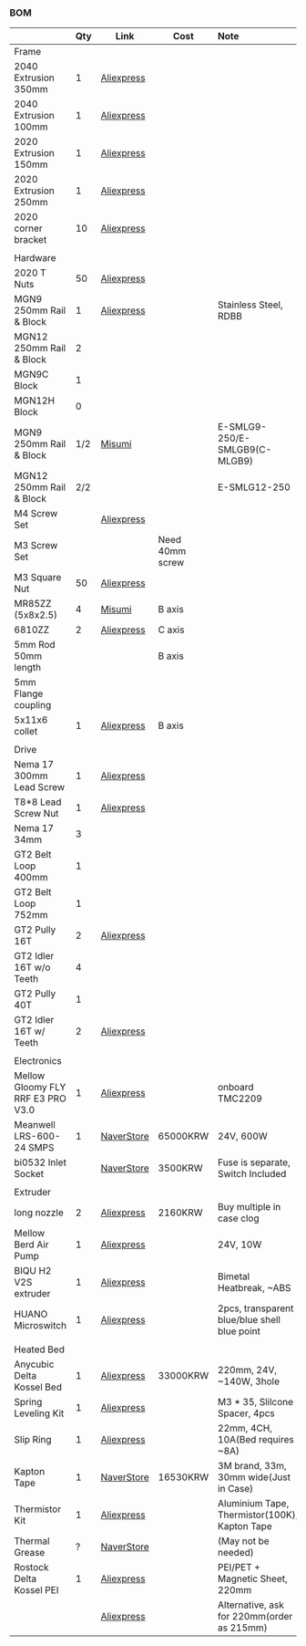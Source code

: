 ### BOM


|                                   | Qty | Link                                                                                                                                                                                                                                                                                                                                                                                                                                 | Cost            | Note                                          |
| :---------------------------------- | ----- | -------------------------------------------------------------------------------------------------------------------------------------------------------------------------------------------------------------------------------------------------------------------------------------------------------------------------------------------------------------------------------------------------------------------------------------- | ----------------- | :---------------------------------------------- |
| Frame                             |     |                                                                                                                                                                                                                                                                                                                                                                                                                                      |                 |                                               |
| 2040 Extrusion 350mm              | 1   | [Aliexpress](https://www.aliexpress.us/item/1005005037443914.html?pdp_npi=4%40dis%21USD%21US%20%244.70%21US%20%242.87%21%21%214.70%212.87%21%402101585f17218160977374631e6f09%2112000031411902085%21sh%21HK%213408833611%21X&spm=a2g0o.store_pc_allItems_or_groupList.new_all_items_2007532827729.1005005037443914&gatewayAdapt=glo2usa)                                                                                             |                 |                                               |
| 2040 Extrusion 100mm              | 1   | [Aliexpress](https://www.aliexpress.us/item/1005005037443914.html?pdp_npi=4%40dis%21USD%21US%20%244.70%21US%20%242.87%21%21%214.70%212.87%21%402101585f17218160977374631e6f09%2112000031411902085%21sh%21HK%213408833611%21X&spm=a2g0o.store_pc_allItems_or_groupList.new_all_items_2007532827729.1005005037443914&gatewayAdapt=glo2usa)                                                                                             |                 |                                               |
| 2020 Extrusion 150mm              | 1   | [Aliexpress](https://www.aliexpress.us/item/1005005037443914.html?pdp_npi=4%40dis%21USD%21US%20%244.70%21US%20%242.87%21%21%214.70%212.87%21%402101585f17218160977374631e6f09%2112000031411902085%21sh%21HK%213408833611%21X&spm=a2g0o.store_pc_allItems_or_groupList.new_all_items_2007532827729.1005005037443914&gatewayAdapt=glo2usa)                                                                                             |                 |                                               |
| 2020 Extrusion 250mm              | 1   | [Aliexpress](https://www.aliexpress.us/item/1005005037443914.html?pdp_npi=4%40dis%21USD%21US%20%244.70%21US%20%242.87%21%21%214.70%212.87%21%402101585f17218160977374631e6f09%2112000031411902085%21sh%21HK%213408833611%21X&spm=a2g0o.store_pc_allItems_or_groupList.new_all_items_2007532827729.1005005037443914&gatewayAdapt=glo2usa)                                                                                             |                 |                                               |
| 2020 corner bracket               | 10  | [Aliexpress](https://www.aliexpress.us/item/1005002883833150.html?pdp_npi=4%40dis%21USD%21US%20%248.00%21US%20%245.36%21%21%218.00%215.36%21%402101585f17218162290038619e6f09%2112000022608302408%21sh%21HK%213408833611%21X&spm=a2g0o.store_pc_allItems_or_groupList.new_all_items_2007532827729.1005002883833150&gatewayAdapt=glo2usa)                                                                                             |                 |                                               |
|                                   |     |                                                                                                                                                                                                                                                                                                                                                                                                                                      |                 |                                               |
| Hardware                          |     |                                                                                                                                                                                                                                                                                                                                                                                                                                      |                 |                                               |
| 2020 T Nuts                       | 50  | [Aliexpress](https://aliexpress.us/item/1005003023734101.html?pdp_npi=4%40dis%21USD%21US%20%243.50%21US%20%242.27%21%21%213.50%212.27%21%402101585f17218164046887395e6f09%2112000023289976894%21sh%21HK%213408833611%21X&spm=a2g0o.store_pc_allItems_or_groupList.new_all_items_2007532827729.1005003023734101&gatewayAdapt=glo2usa)                                                                                                 |                 |                                               |
| MGN9 250mm Rail & Block           | 1   | [Aliexpress](https://a.aliexpress.com/_omnpQO7)                                                                                                                                                                                                                                                                                                                                                                                      |                 | Stainless Steel, RDBB                         |
| MGN12 250mm Rail & Block          | 2   |                                                                                                                                                                                                                                                                                                                                                                                                                                      |                 |                                               |
| MGN9C Block                       | 1   |                                                                                                                                                                                                                                                                                                                                                                                                                                      |                 |                                               |
| MGN12H Block                      | 0   |                                                                                                                                                                                                                                                                                                                                                                                                                                      |                 |                                               |
| MGN9 250mm Rail & Block           | 1/2 | [Misumi](https://kr.misumi-ec.com/vona2/detail/110310458729/)                                                                                                                                                                                                                                                                                                                                                                        |                 | E-SMLG9-250/E-SMLGB9(C-MLGB9)                 |
| MGN12 250mm Rail & Block          | 2/2 |                                                                                                                                                                                                                                                                                                                                                                                                                                      |                 | E-SMLG12-250                                  |
| M4 Screw Set                      |     | [Aliexpress](https://www.aliexpress.us/item/1005002109863123.html?spm=a2g0o.productlist.main.17.7fe82c812tBHeu&algo_pvid=9b3adcc2-eaa7-49f5-827b-65c76ebec4ab&algo_exp_id=9b3adcc2-eaa7-49f5-827b-65c76ebec4ab-8&pdp_npi=4%40dis%21USD%2114.98%218.24%21%21%2114.98%218.24%21%402101364217218106530737554e0d29%2112000018775202479%21sea%21HK%213408833611%21&curPageLogUid=3mmH5TGniEUf&utparam-url=scene%3Asearch%7Cquery_from%3A) |                 |                                               |
| M3 Screw Set                      |     |                                                                                                                                                                                                                                                                                                                                                                                                                                      | Need 40mm screw |                                               |
| M3 Square Nut                     | 50  | [Aliexpress](https://www.aliexpress.us/item/1005001612157787.html?spm=a2g0o.productlist.main.1.5d017e8aeZHkcO&algo_pvid=3c10a105-0205-4d35-910a-e991c6a990df&algo_exp_id=3c10a105-0205-4d35-910a-e991c6a990df-0&pdp_npi=4%40dis%21USD%212.68%212.28%21%21%212.68%212.28%21%402102f6cb17218121155956718ec6aa%2112000028150283667%21sea%21HK%213408833611%21&curPageLogUid=DIoZCeJsWn29&utparam-url=scene%3Asearch%7Cquery_from%3A)    |                 |                                               |
| MR85ZZ (5x8x2.5)                  | 4   | [Misumi](https://kr.misumi-ec.com/vona2/detail/221005552990/?HissuCode=MR85ZZ)                                                                                                                                                                                                                                                                                                                                                       | B axis          |                                               |
| 6810ZZ                            | 2   | [Aliexpress](https://www.aliexpress.us/item/32862403898.html?spm=a2g0o.productlist.main.3.28051f017e5Tbz&algo_pvid=e4d6ce69-5943-4ac6-adf3-921e6b8d509a&algo_exp_id=e4d6ce69-5943-4ac6-adf3-921e6b8d509a-1&pdp_npi=4%40dis%21USD%215.39%214.31%21%21%215.39%214.31%21%402140e84617218120288452517e1693%2165529151447%21sea%21HK%213408833611%21X&curPageLogUid=G0ytiQ8Lm1Mz&utparam-url=scene%3Asearch%7Cquery_from%3A)              | C axis          |                                               |
| 5mm Rod 50mm length               |     |                                                                                                                                                                                                                                                                                                                                                                                                                                      | B axis          |                                               |
| 5mm Flange coupling               |     |                                                                                                                                                                                                                                                                                                                                                                                                                                      |                 |                                               |
| 5x11x6 collet                     | 1   | [Aliexpress](https://www.aliexpress.com/item/1005005687346657.html?spm=a2g0o.order_list.order_list_main.270.6df81802pwJpHi)                                                                                                                                                                                                                                                                                                          | B axis          |                                               |
|                                   |     |                                                                                                                                                                                                                                                                                                                                                                                                                                      |                 |                                               |
| Drive                             |     |                                                                                                                                                                                                                                                                                                                                                                                                                                      |                 |                                               |
| Nema 17 300mm Lead Screw          | 1   | [Aliexpress](https://www.aliexpress.us/item/1005005575285492.html?spm=a2g0o.productlist.0.0.5d017e8aeZHkcO&mp=1&gatewayAdapt=glo2usa)                                                                                                                                                                                                                                                                                                |                 |                                               |
| T8\*8 Lead Screw Nut              | 1   | [Aliexpress](https://www.aliexpress.us/item/32957828816.html?pdp_npi=3%40dis%21USD%21%21US%20%240.80%21%21%21%21%21%4021410c4117218088288495225e8dd8%21%21im%21%21&gatewayAdapt=glo2usa)                                                                                                                                                                                                                                             |                 |                                               |
| Nema 17 34mm                      | 3   |                                                                                                                                                                                                                                                                                                                                                                                                                                      |                 |                                               |
| GT2 Belt Loop 400mm               | 1   |                                                                                                                                                                                                                                                                                                                                                                                                                                      |                 |                                               |
| GT2 Belt Loop 752mm               | 1   |                                                                                                                                                                                                                                                                                                                                                                                                                                      |                 |                                               |
| GT2 Pully 16T                     | 2   | [Aliexpress](https://www.aliexpress.us/item/1005004314084512.html?pdp_npi=4%40dis%21USD%21US%20%241.33%21US%20%241.13%21%21%211.33%211.13%21%402101585f17218179467507717e6f09%2112000034179345936%21sh%21HK%213408833611%21X&spm=a2g0o.store_pc_allItems_or_groupList.new_all_items_2007567262458.1005004314084512&gatewayAdapt=glo2usa)                                                                                             |                 |                                               |
| GT2 Idler 16T w/o Teeth           | 4   |                                                                                                                                                                                                                                                                                                                                                                                                                                      |                 |                                               |
| GT2 Pully 40T                     | 1   |                                                                                                                                                                                                                                                                                                                                                                                                                                      |                 |                                               |
| GT2 Idler 16T w/ Teeth            | 2   | [Aliexpress](https://www.aliexpress.us/item/32817328238.html?spm=a2g0o.productlist.main.1.154a6eafY9AYrN&algo_pvid=2e5559f6-0e2b-4699-af66-2900a6241a77&algo_exp_id=2e5559f6-0e2b-4699-af66-2900a6241a77-0&pdp_npi=4%40dis%21USD%210.83%210.80%21%21%210.83%210.80%21%402141069c17218103868312197ecd23%2112000030774036536%21sea%21HK%213408833611%21&curPageLogUid=WzjkJAxiIMiS&utparam-url=scene%3Asearch%7Cquery_from%3A)         |                 |                                               |
|                                   |     |                                                                                                                                                                                                                                                                                                                                                                                                                                      |                 |                                               |
| Electronics                       |     |                                                                                                                                                                                                                                                                                                                                                                                                                                      |                 |                                               |
| Mellow Gloomy FLY RRF E3 PRO V3.0 | 1   | [Aliexpress](https://a.aliexpress.com/_oowFa4x)                                                                                                                                                                                                                                                                                                                                                                                      |                 | onboard TMC2209                               |
| Meanwell LRS-600-24 SMPS          | 1   | [NaverStore](https://smartstore.naver.com/bselectric/products/8872260065)                                                                                                                                                                                                                                                                                                                                                            | 65000KRW        | 24V, 600W                                     |
| bi0532 Inlet Socket               |     | [NaverStore](https://smartstore.naver.com/ctkmall/products/4939153149)                                                                                                                                                                                                                                                                                                                                                               | 3500KRW         | Fuse is separate, Switch Included             |
|                                   |     |                                                                                                                                                                                                                                                                                                                                                                                                                                      |                 |                                               |
| Extruder                          |     |                                                                                                                                                                                                                                                                                                                                                                                                                                      |                 |                                               |
| long nozzle                       | 2   | [Aliexpress](https://a.aliexpress.com/_oFF1uXZ)                                                                                                                                                                                                                                                                                                                                                                                      | 2160KRW         | Buy multiple in case clog                     |
| Mellow Berd Air Pump              | 1   | [Aliexpress](https://a.aliexpress.com/_omC11WL)                                                                                                                                                                                                                                                                                                                                                                                      |                 | 24V, 10W                                      |
| BIQU H2 V2S extruder              | 1   | [Aliexpress](https://a.aliexpress.com/_oEYMTRd)                                                                                                                                                                                                                                                                                                                                                                                      |                 | Bimetal Heatbreak, ~ABS                       |
| HUANO Microswitch                 | 1   | [Aliexpress](https://a.aliexpress.com/_omcsWvt)                                                                                                                                                                                                                                                                                                                                                                                      |                 | 2pcs, transparent blue/blue shell blue point  |
|                                   |     |                                                                                                                                                                                                                                                                                                                                                                                                                                      |                 |                                               |
| Heated Bed                        |     |                                                                                                                                                                                                                                                                                                                                                                                                                                      |                 |                                               |
| Anycubic Delta Kossel Bed         | 1   | [Aliexpress](https://a.aliexpress.com/_oEbgPGT)                                                                                                                                                                                                                                                                                                                                                                                      | 33000KRW        | 220mm, 24V, ~140W, 3hole                      |
| Spring Leveling Kit               | 1   | [Aliexpress](https://a.aliexpress.com/_oBRfAUP)                                                                                                                                                                                                                                                                                                                                                                                      |                 | M3 * 35, Slilcone Spacer, 4pcs                |
| Slip Ring                         | 1   | [Aliexpress](https://a.aliexpress.com/_optsyX5)                                                                                                                                                                                                                                                                                                                                                                                      |                 | 22mm, 4CH, 10A(Bed requires ~8A)              |
| Kapton Tape                       | 1   | [NaverStore](https://smartstore.naver.com/hikt/products/5754095469)                                                                                                                                                                                                                                                                                                                                                                  | 16530KRW        | 3M brand, 33m, 30mm wide(Just in Case)        |
| Thermistor Kit                    | 1   | [Aliexpress](https://a.aliexpress.com/_oDTzoyn)                                                                                                                                                                                                                                                                                                                                                                                      |                 | Aluminium Tape, Thermistor(100K), Kapton Tape |
| Thermal Grease                    | ?   | [NaverStore](https://smartstore.naver.com/chemical/products/2495780150)                                                                                                                                                                                                                                                                                                                                                              |                 | (May not be needed)                           |
| Rostock Delta Kossel PEI          | 1   | [Aliexpress](https://a.aliexpress.com/_oCuGFER)                                                                                                                                                                                                                                                                                                                                                                                      |                 | PEI/PET + Magnetic Sheet, 220mm               |
|                                   |     | [Aliexpress](https://a.aliexpress.com/_ok4sJY3)                                                                                                                                                                                                                                                                                                                                                                                      |                 | Alternative, ask for 220mm(order as 215mm)    |
